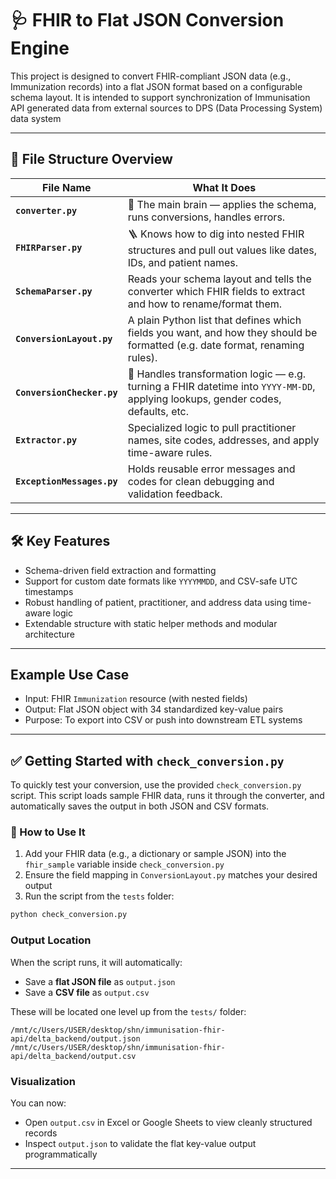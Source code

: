 # 🩺 FHIR to Flat JSON Conversion Engine

This project is designed to convert FHIR-compliant JSON data (e.g., Immunization records) into a flat JSON format based on a configurable schema layout. It is intended to support synchronization of Immunisation API generated data from external sources to DPS (Data Processing System) data system

---

## 📁 File Structure Overview

| File Name              | What It Does |
|------------------------|---------------|
| **`converter.py`**     | 🧠 The main brain — applies the schema, runs conversions, handles errors. |
| **`FHIRParser.py`**    | 🪜 Knows how to dig into nested FHIR structures and pull out values like dates, IDs, and patient names. |
| **`SchemaParser.py`**  | Reads your schema layout and tells the converter which FHIR fields to extract and how to rename/format them. |
| **`ConversionLayout.py`** | A plain Python list that defines which fields you want, and how they should be formatted (e.g. date format, renaming rules). |
| **`ConversionChecker.py`** | 🔧 Handles transformation logic — e.g. turning a FHIR datetime into `YYYY-MM-DD`, applying lookups, gender codes, defaults, etc. |
| **`Extractor.py`**     | Specialized logic to pull practitioner names, site codes, addresses, and apply time-aware rules. |
| **`ExceptionMessages.py`** | Holds reusable error messages and codes for clean debugging and validation feedback. |

---


## 🛠️ Key Features

- Schema-driven field extraction and formatting
- Support for custom date formats like `YYYYMMDD`, and CSV-safe UTC timestamps
- Robust handling of patient, practitioner, and address data using time-aware logic
- Extendable structure with static helper methods and modular architecture

---

## Example Use Case

- Input: FHIR `Immunization` resource (with nested fields)
- Output: Flat JSON object with 34 standardized key-value pairs
- Purpose: To export into CSV or push into downstream ETL systems

---

## ✅ Getting Started with `check_conversion.py`

To quickly test your conversion, use the provided `check_conversion.py` script.
This script loads sample FHIR data, runs it through the converter, and automatically saves the output in both JSON and CSV formats.

### 🔄 How to Use It

1. Add your FHIR data (e.g., a dictionary or sample JSON) into the `fhir_sample` variable inside `check_conversion.py`
2. Ensure the field mapping in `ConversionLayout.py` matches your desired output
3. Run the script from the `tests` folder:

```bash
python check_conversion.py
```

### Output Location
When the script runs, it will automatically:
- Save a **flat JSON file** as `output.json`
- Save a **CSV file** as `output.csv`

These will be located one level up from the `tests/` folder:

```
/mnt/c/Users/USER/desktop/shn/immunisation-fhir-api/delta_backend/output.json
/mnt/c/Users/USER/desktop/shn/immunisation-fhir-api/delta_backend/output.csv
```

### Visualization
You can now:
- Open `output.csv` in Excel or Google Sheets to view cleanly structured records
- Inspect `output.json` to validate the flat key-value output programmatically

---